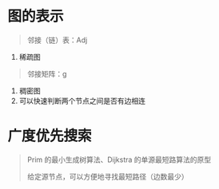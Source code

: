# 图的表示
> 邻接（链）表：Adj
1. 稀疏图

> 邻接矩阵：g
1. 稠密图
2. 可以快速判断两个节点之间是否有边相连


# 广度优先搜索
> Prim 的最小生成树算法、Dijkstra 的单源最短路算法的原型
> 
> 给定源节点，可以方便地寻找最短路径（边数最少）